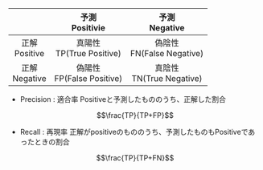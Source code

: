 | | 予測<br>Positivie | 予測<br>Negative |
| :---: | :---: | :---: |
| 正解<br>Positive | 真陽性<br>TP(True Positive) | 偽陰性<br>FN(False Negative) |
| 正解<br>Negative | 偽陽性<br>FP(False Positive) | 真陰性<br>TN(True Negative) |


* Precision : 適合率
Positiveと予測したもののうち、正解した割合
```math
\frac{TP}{TP+FP}
```

* Recall : 再現率
正解がpositiveのもののうち、予測したものもPositiveであったときの割合
```math
\frac{TP}{TP+FN}
```
